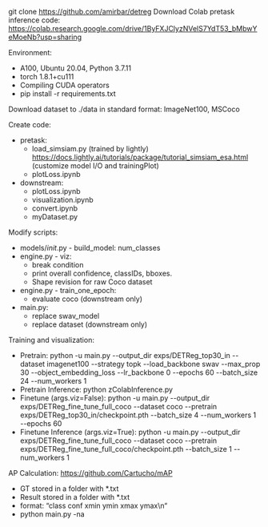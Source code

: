 git clone https://github.com/amirbar/detreg
Download Colab pretask inference code:
https://colab.research.google.com/drive/1ByFXJClyzNVelS7YdT53_bMbwYeMoeNb?usp=sharing

Environment:
+ A100, Ubuntu 20.04, Python 3.7.11
+ torch 1.8.1+cu111
+ Compiling CUDA operators
+ pip install -r requirements.txt

Download dataset to ./data in standard format:
ImageNet100, MSCoco

Create code:
+ pretask:
    + load_simsiam.py (trained by lightly)    https://docs.lightly.ai/tutorials/package/tutorial_simsiam_esa.html (customize model I/O and trainingPlot)
    + plotLoss.ipynb
+ downstream:
    + plotLoss.ipynb
    + visualization.ipynb
    + convert.ipynb
    + myDataset.py

Modify scripts:
+ models/_init_.py - build_model: num_classes
+ engine.py - viz:
    + break condition
    + print overall confidence, classIDs, bboxes.
    + Shape revision for raw Coco dataset
+ engine.py - train_one_epoch:
    + evaluate coco (downstream only)
+ main.py:
    + replace swav_model
    + replace dataset (downstream only)

Training and visualization:
+ Pretrain:
    python -u main.py --output_dir exps/DETReg_top30_in --dataset imagenet100 --strategy topk --load_backbone swav --max_prop 30 --object_embedding_loss --lr_backbone 0 --epochs 60 --batch_size 24 --num_workers 1
+ Pretrain Inference:
    python zColabInference.py
+ Finetune (args.viz=False):
    python -u main.py --output_dir exps/DETReg_fine_tune_full_coco --dataset coco --pretrain exps/DETReg_top30_in/checkpoint.pth --batch_size 4 --num_workers 1 --epochs 60
+ Finetune Inference (args.viz=True):
    python -u main.py --output_dir exps/DETReg_fine_tune_full_coco --dataset coco --pretrain exps/DETReg_fine_tune_full_coco/checkpoint.pth --batch_size 1 --num_workers 1

AP Calculation: https://github.com/Cartucho/mAP
+ GT stored in a folder with *.txt
+ Result stored in a folder with *.txt
+ format: “class conf xmin ymin xmax ymax\n“
+ python main.py -na
